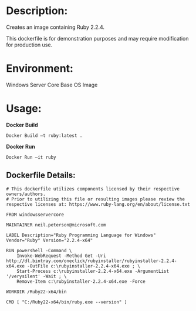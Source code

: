 # Description:

Creates an image containing Ruby 2.2.4.

This dockerfile is for demonstration purposes and may require modification for production use. 

# Environment:

Windows Server Core Base OS Image

# Usage:

**Docker Build**

```
Docker Build –t ruby:latest .
```

**Docker Run** 

```
Docker Run –it ruby
```

## Dockerfile Details:
```
# This dockerfile utilizes components licensed by their respective owners/authors.
# Prior to utilizing this file or resulting images please review the respective licenses at: https://www.ruby-lang.org/en/about/license.txt

FROM windowsservercore

MAINTAINER neil.peterson@microsoft.com

LABEL Description="Ruby Programming Language for Windows" Vendor="Ruby" Version="2.2.4-x64"

RUN powershell -Command \
	Invoke-WebRequest -Method Get -Uri http://dl.bintray.com/oneclick/rubyinstaller/rubyinstaller-2.2.4-x64.exe -OutFile c:\rubyinstaller-2.2.4-x64.exe ; \
	Start-Process c:\rubyinstaller-2.2.4-x64.exe -ArgumentList '/verysilent' -Wait ; \
	Remove-Item c:\rubyinstaller-2.2.4-x64.exe -Force

WORKDIR /Ruby22-x64/bin

CMD [ "C:/Ruby22-x64/bin/ruby.exe --version" ]
```


